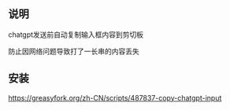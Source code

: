 ## 说明
chatgpt发送前自动复制输入框内容到剪切板

防止因网络问题导致打了一长串的内容丢失

## 安装
https://greasyfork.org/zh-CN/scripts/487837-copy-chatgpt-input